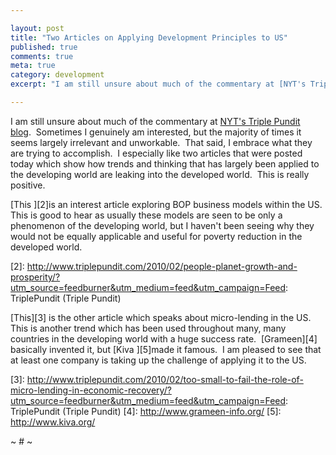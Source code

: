 ```yaml
---

layout: post
title: "Two Articles on Applying Development Principles to US"
published: true
comments: true
meta: true
category: development
excerpt: "I am still unsure about much of the commentary at [NYT's Triple Pundit blog][1].  Sometimes I genuinely am interested, but the majority of times it seems largely irrelevant and unworkable.  That said, I embrace what they are trying to accomplish.  I especially like two articles that were posted today which show how trends and thinking that has largely been applied to the developing world are leaking into the developed world.  This is really positive. "

---
```


I am still unsure about much of the commentary at [NYT's Triple Pundit blog][1].  Sometimes I genuinely am interested, but the majority of times it seems largely irrelevant and unworkable.  That said, I embrace what they are trying to accomplish.  I especially like two articles that were posted today which show how trends and thinking that has largely been applied to the developing world are leaking into the developed world.  This is really positive.  

 [1]: http://www.triplepundit.com/

[This ][2]is an interest article exploring BOP business models within the US. This is good to hear as usually these models are seen to be only a phenomenon of the developing world, but I haven't been seeing why they would not be equally applicable and useful for poverty reduction in the developed world.

 [2]: http://www.triplepundit.com/2010/02/people-planet-growth-and-prosperity/?utm_source=feedburner&utm_medium=feed&utm_campaign=Feed: TriplePundit (Triple Pundit)

[This][3] is the other article which speaks about micro-lending in the US.  This is another trend which has been used throughout many, many countries in the developing world with a huge success rate.  [Grameen][4] basically invented it, but [Kiva ][5]made it famous.  I am pleased to see that at least one company is taking up the challenge of applying it to the US.

 [3]: http://www.triplepundit.com/2010/02/too-small-to-fail-the-role-of-micro-lending-in-economic-recovery/?utm_source=feedburner&utm_medium=feed&utm_campaign=Feed: TriplePundit (Triple Pundit)
 [4]: http://www.grameen-info.org/
 [5]: http://www.kiva.org/

~ # ~
